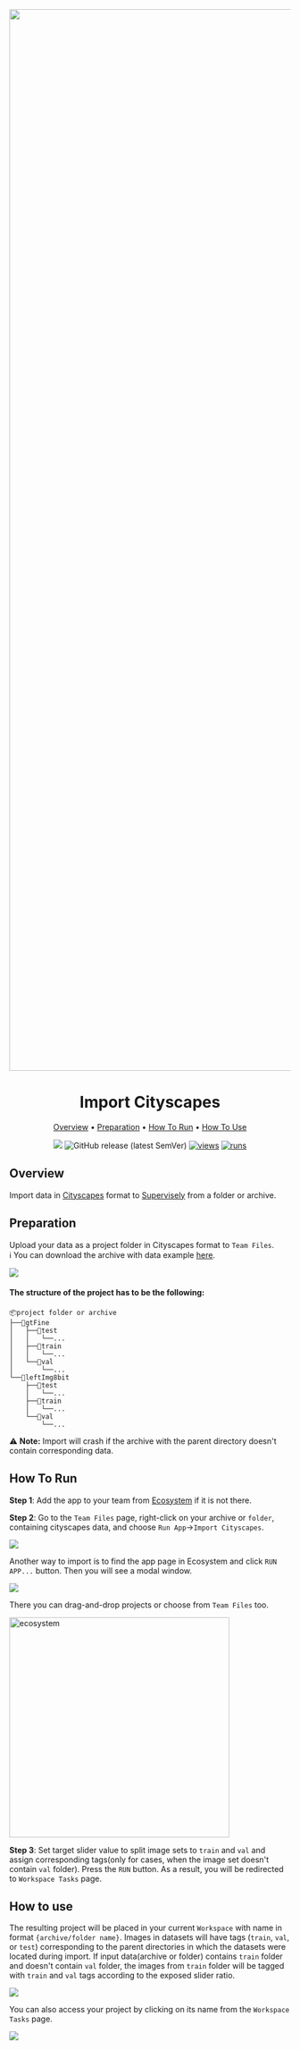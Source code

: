 <div align="center" markdown>
<img src="https://github.com/supervisely-ecosystem/import-cityscapes/assets/57998637/359774eb-c9bf-41ec-a414-37bdc2f3bc6b" width="1900px"/>

# Import Cityscapes

<p align="center">
  <a href="#Overview">Overview</a> •
  <a href="#Preparation">Preparation</a> •
  <a href="#How-To-Run">How To Run</a> •
  <a href="#How-To-Use">How To Use</a>
</p>


[![](https://img.shields.io/badge/slack-chat-green.svg?logo=slack)](https://supervisely.com/slack)
![GitHub release (latest SemVer)](https://img.shields.io/github/v/release/supervisely-ecosystem/import-cityscapes)
[![views](https://app.supervisely.com/img/badges/views/supervisely-ecosystem/import-cityscapes.png)](https://supervisely.com)
[![runs](https://app.supervisely.com/img/badges/runs/supervisely-ecosystem/import-cityscapes.png)](https://supervisely.com)

</div>

## Overview

Import data in [Cityscapes](https://github.com/mcordts/cityscapesScripts) format to [Supervisely](https://supervisely.com/) from a folder or archive.

## Preparation

Upload your data as a project folder in Cityscapes format to `Team Files`.<br>
ℹ️ You can download the archive with data example [here](https://github.com/supervisely-ecosystem/import-cityscapes/files/12547999/my_cityscapes_project.zip).<br>

<img src="https://github.com/supervisely-ecosystem/import-cityscapes/assets/57998637/2bc7ec24-6efb-4ade-95ca-7204aee22d0e"/>

#### The structure of the project has to be the following:

```
📦project folder or archive
├──📂gtFine
│   ├──📂test
│   │   └──...
│   ├──📂train
│   │   └──...
│   └──📂val
│       └──...
└──📂leftImg8bit
    ├──📂test
    │   └──...
    ├──📂train
    │   └──...
    └──📂val
        └──...
```

⚠️ **Note:** Import will crash if the archive with the parent directory doesn't contain corresponding data.

## How To Run 

**Step 1**: Add the app to your team from [Ecosystem](../../../../supervisely-ecosystem/import-cityscapes) if it is not there.

**Step 2**: Go to the `Team Files` page, right-click on your archive or `folder`, containing cityscapes data, and choose `Run App`->`Import Cityscapes`. 

<img src="https://github.com/supervisely-ecosystem/import-cityscapes/assets/57998637/a5f78d65-cc15-4936-8975-e084d2a411af"/>

Another way to import is to find the app page in Ecosystem and click `RUN APP...` button. Then you will see a modal window.

<img src="https://github.com/supervisely-ecosystem/import-cityscapes/assets/57998637/b4d11cb2-a71b-48ae-8985-7b8128b62ec5">


There you can drag-and-drop projects or choose from `Team Files` too.

<img width="394" alt="ecosystem" src="https://github.com/supervisely-ecosystem/import-cityscapes/assets/57998637/234d6e49-8d2b-4a9e-9959-49406b419572">

**Step 3**: Set target slider value to split image sets to `train` and `val` and assign corresponding tags(only for cases, when the image set doesn't contain `val` folder). Press the `RUN` button. As a result, you will be redirected to `Workspace Tasks` page.



## How to use

The resulting project will be placed in your current `Workspace` with name in format `{archive/folder name}`. Images in datasets will have tags (`train`, `val`, or `test`) corresponding to the parent directories in which the datasets were located during import. If input data(archive or folder) contains `train` folder and doesn't contain `val` folder, the images from `train` folder will be tagged with `train` and `val` tags according to the exposed slider ratio.

<img src="https://github.com/supervisely-ecosystem/import-cityscapes/assets/57998637/145c3230-f9a6-4e86-bdf8-ef8174fd3729"/>

You can also access your project by clicking on its name from the `Workspace Tasks` page.

<img src="https://github.com/supervisely-ecosystem/import-cityscapes/assets/57998637/b5ed75cd-4003-4469-9be7-bfdf8931217b">
